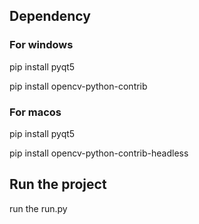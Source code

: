 ## Dependency
### For windows 
pip install pyqt5

pip install opencv-python-contrib 

### For macos 
pip install pyqt5

pip install opencv-python-contrib-headless 

## Run the project 
run the run.py
